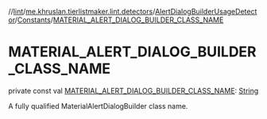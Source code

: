 //[lint](../../../../index.md)/[me.khruslan.tierlistmaker.lint.detectors](../../index.md)/[AlertDialogBuilderUsageDetector](../index.md)/[Constants](index.md)/[MATERIAL_ALERT_DIALOG_BUILDER_CLASS_NAME](-m-a-t-e-r-i-a-l_-a-l-e-r-t_-d-i-a-l-o-g_-b-u-i-l-d-e-r_-c-l-a-s-s_-n-a-m-e.md)

# MATERIAL_ALERT_DIALOG_BUILDER_CLASS_NAME

private const val [MATERIAL_ALERT_DIALOG_BUILDER_CLASS_NAME](-m-a-t-e-r-i-a-l_-a-l-e-r-t_-d-i-a-l-o-g_-b-u-i-l-d-e-r_-c-l-a-s-s_-n-a-m-e.md): [String](https://kotlinlang.org/api/latest/jvm/stdlib/kotlin/-string/index.html)

A fully qualified MaterialAlertDialogBuilder class name.
